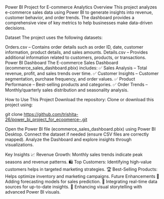 Power BI Project for E-commerce Analytics
Overview
This project analyzes e-commerce sales data using Power BI to generate insights into revenue, customer behavior, and order trends. The dashboard provides a comprehensive view of key metrics to help businesses make data-driven decisions.

Dataset
The project uses the following datasets:

Orders.csv – Contains order details such as order ID, date, customer information, product details, and sales amounts.
Details.csv – Provides additional information related to customers, products, or transactions.
Power BI Dashboard
The E-commerce Sales Dashboard (ecommerce_sales_dashboard.pbix) includes:
✅ Sales Analysis – Total revenue, profit, and sales trends over time.
✅ Customer Insights – Customer segmentation, purchase frequency, and order values.
✅ Product Performance – Best-selling products and categories.
✅ Order Trends – Monthly/quarterly sales distribution and seasonality analysis.

How to Use This Project
Download the repository: Clone or download this project using:

git clone https://github.com/trishita-26/power_bi_project_for_ecoomerce-.git


Open the Power BI file (ecommerce_sales_dashboard.pbix) using Power BI Desktop.
Connect the dataset if needed (ensure CSV files are correctly mapped).
Analyze the Dashboard and explore insights through visualizations.

Key Insights
📈 Revenue Growth: Monthly sales trends indicate peak seasons and revenue patterns.
🛍️ Top Customers: Identifying high-value customers helps in targeted marketing strategies.
🏆 Best-Selling Products: Helps optimize inventory and marketing campaigns.
Future Enhancements
🔹 Adding forecasting models for sales prediction.
🔹 Integrating real-time data sources for up-to-date insights.
🔹 Enhancing visual storytelling with advanced Power BI visuals.
